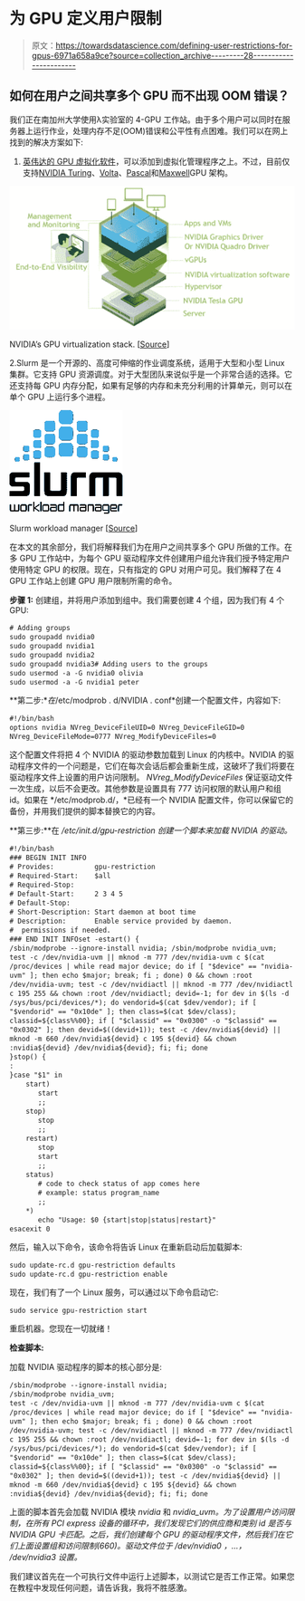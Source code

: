 # 为 GPU 定义用户限制

> 原文：<https://towardsdatascience.com/defining-user-restrictions-for-gpus-6971a658a9ce?source=collection_archive---------28----------------------->

## 如何在用户之间共享多个 GPU 而不出现 OOM 错误？

我们正在南加州大学使用λ实验室的 4-GPU 工作站。由于多个用户可以同时在服务器上运行作业，处理内存不足(OOM)错误和公平性有点困难。我们可以在网上找到的解决方案如下:

1.  [英伟达的 GPU 虚拟化软件](https://docs.nvidia.com/grid/latest/grid-vgpu-user-guide/index.html)，可以添加到虚拟化管理程序之上。不过，目前仅支持[NVIDIA Turing](https://www.nvidia.com/en-us/design-visualization/technologies/turing-architecture/)、[Volta](https://www.nvidia.com/en-us/data-center/volta-gpu-architecture/)、[Pascal](https://www.nvidia.com/en-us/data-center/pascal-gpu-architecture/)和[Maxwell](https://developer.nvidia.com/maxwell-compute-architecture)GPU 架构。

![](img/248f2349ac2a7f50d6ff1bb34c01a5e2.png)

NVIDIA’s GPU virtualization stack. [[Source](https://blogs.nvidia.com/blog/2018/06/11/what-is-a-virtual-gpu/)]

2.Slurm 是一个开源的、高度可伸缩的作业调度系统，适用于大型和小型 Linux 集群。它支持 GPU 资源调度。对于大型团队来说似乎是一个非常合适的选择。它还支持每 GPU 内存分配，如果有足够的内存和未充分利用的计算单元，则可以在单个 GPU 上运行多个进程。

![](img/d676a8b3cefb2829bb74da767fffa628.png)

Slurm workload manager [[Source](https://en.wikipedia.org/wiki/Slurm_Workload_Manager)]

在本文的其余部分，我们将解释我们为在用户之间共享多个 GPU 所做的工作。在多 GPU 工作站中，为每个 GPU 驱动程序文件创建用户组允许我们授予特定用户使用特定 GPU 的权限。现在，只有指定的 GPU 对用户可见。我们解释了在 4 GPU 工作站上创建 GPU 用户限制所需的命令。

**步骤 1:** 创建组，并将用户添加到组中。我们需要创建 4 个组，因为我们有 4 个 GPU:

```
# Adding groups
sudo groupadd nvidia0
sudo groupadd nvidia1
sudo groupadd nvidia2
sudo groupadd nvidia3# Adding users to the groups
sudo usermod -a -G nvidia0 olivia
sudo usermod -a -G nvidia1 peter
```

**第二步:**在*/etc/modprob . d/NVIDIA . conf*创建一个配置文件，内容如下:

```
#!/bin/bash
options nvidia NVreg_DeviceFileUID=0 NVreg_DeviceFileGID=0 NVreg_DeviceFileMode=0777 NVreg_ModifyDeviceFiles=0
```

这个配置文件将把 4 个 NVIDIA 的驱动参数加载到 Linux 的内核中。NVIDIA 的驱动程序文件的一个问题是，它们在每次会话后都会重新生成，这破坏了我们将要在驱动程序文件上设置的用户访问限制。 *NVreg_ModifyDeviceFiles* 保证驱动文件一次生成，以后不会更改。其他参数是设置具有 777 访问权限的默认用户和组 id。如果在 */etc/modprob.d/，*已经有一个 NVIDIA 配置文件，你可以保留它的备份，并用我们提供的脚本替换它的内容。

**第三步:**在 */etc/init.d/gpu-restriction 创建一个脚本来加载 NVIDIA 的驱动。*

```
#!/bin/bash
### BEGIN INIT INFO
# Provides:          gpu-restriction
# Required-Start:    $all
# Required-Stop:
# Default-Start:     2 3 4 5
# Default-Stop:
# Short-Description: Start daemon at boot time
# Description:       Enable service provided by daemon.
#  permissions if needed.
### END INIT INFOset -estart() {
/sbin/modprobe --ignore-install nvidia; /sbin/modprobe nvidia_uvm; test -c /dev/nvidia-uvm || mknod -m 777 /dev/nvidia-uvm c $(cat /proc/devices | while read major device; do if [ "$device" == "nvidia-uvm" ]; then echo $major; break; fi ; done) 0 && chown :root /dev/nvidia-uvm; test -c /dev/nvidiactl || mknod -m 777 /dev/nvidiactl c 195 255 && chown :root /dev/nvidiactl; devid=-1; for dev in $(ls -d /sys/bus/pci/devices/*); do vendorid=$(cat $dev/vendor); if [ "$vendorid" == "0x10de" ]; then class=$(cat $dev/class); classid=${class%%00}; if [ "$classid" == "0x0300" -o "$classid" == "0x0302" ]; then devid=$((devid+1)); test -c /dev/nvidia${devid} || mknod -m 660 /dev/nvidia${devid} c 195 ${devid} && chown :nvidia${devid} /dev/nvidia${devid}; fi; fi; done
}stop() {
:
}case "$1" in
    start)
       start
       ;;
    stop)
       stop
       ;;
    restart)
       stop
       start
       ;;
    status)
       # code to check status of app comes here 
       # example: status program_name
       ;;
    *)
       echo "Usage: $0 {start|stop|status|restart}"
esacexit 0
```

然后，输入以下命令，该命令将告诉 Linux 在重新启动后加载脚本:

```
sudo update-rc.d gpu-restriction defaults
sudo update-rc.d gpu-restriction enable
```

现在，我们有了一个 Linux 服务，可以通过以下命令启动它:

```
sudo service gpu-restriction start
```

重启机器。您现在一切就绪！

**检查脚本:**

加载 NVIDIA 驱动程序的脚本的核心部分是:

```
/sbin/modprobe --ignore-install nvidia;
/sbin/modprobe nvidia_uvm;
test -c /dev/nvidia-uvm || mknod -m 777 /dev/nvidia-uvm c $(cat /proc/devices | while read major device; do if [ "$device" == "nvidia-uvm" ]; then echo $major; break; fi ; done) 0 && chown :root /dev/nvidia-uvm; test -c /dev/nvidiactl || mknod -m 777 /dev/nvidiactl c 195 255 && chown :root /dev/nvidiactl; devid=-1; for dev in $(ls -d /sys/bus/pci/devices/*); do vendorid=$(cat $dev/vendor); if [ "$vendorid" == "0x10de" ]; then class=$(cat $dev/class); classid=${class%%00}; if [ "$classid" == "0x0300" -o "$classid" == "0x0302" ]; then devid=$((devid+1)); test -c /dev/nvidia${devid} || mknod -m 660 /dev/nvidia${devid} c 195 ${devid} && chown :nvidia${devid} /dev/nvidia${devid}; fi; fi; done
```

上面的脚本首先会加载 NVIDIA 模块 *nvidia* 和 *nvidia_uvm。*为了设置用户访问限制，在所有 PCI express 设备的循环中，我们发现它们的供应商和类别 id 是否与 NVIDIA GPU 卡匹配。之后，我们创建每个 GPU 的驱动程序文件，然后我们在它们上面设置组和访问限制(660)。驱动文件位于 */dev/nvidia0* ，…， */dev/nvidia3* 设置*。*

我们建议首先在一个可执行文件中运行上述脚本，以测试它是否工作正常。如果您在教程中发现任何问题，请告诉我，我将不胜感激。